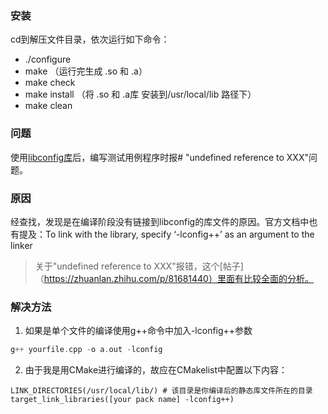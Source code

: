 ### 安装
cd到解压文件目录，依次运行如下命令：
- ./configure
- make                 （运行完生成 .so 和 .a）
- make check
- make install       （将 .so 和 .a库  安装到/usr/local/lib 路径下）
- make clean
### 问题
使用[libconfig库](https://github.com/hyperrealm/libconfig)后，编写测试用例程序时报# "undefined reference to XXX"问题。
### 原因
经查找，发现是在编译阶段没有链接到libconfig的库文件的原因。官方文档中也有提及：To link with the library, specify ‘-lconfig++’ as an argument to the linker
> 关于"undefined reference to XXX"报错，这个[帖子]（https://zhuanlan.zhihu.com/p/81681440）里面有比较全面的分析。
### 解决方法
1. 如果是单个文件的编译使用g++命令中加入-lconfig++参数
```C++
g++ yourfile.cpp -o a.out -lconfig
```
2. 由于我是用CMake进行编译的，故应在CMakelist中配置以下内容：
``` CMakelist
LINK_DIRECTORIES(/usr/local/lib/) # 该目录是你编译后的静态库文件所在的目录
target_link_libraries([your pack name] -lconfig++)
```
